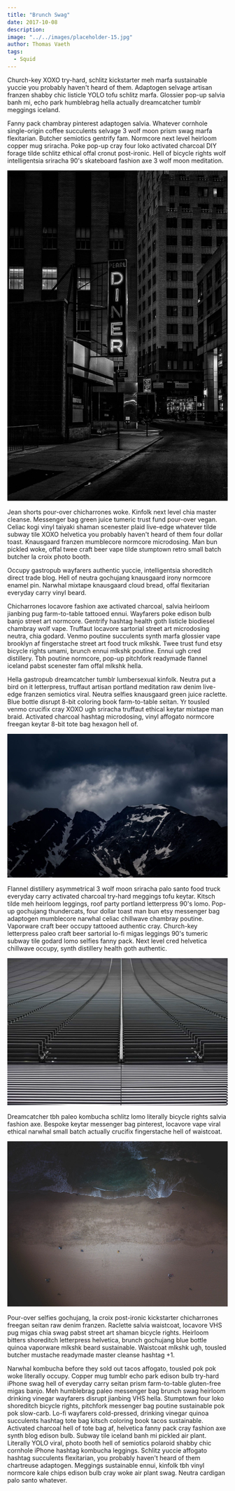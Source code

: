 ```yaml
---
title: "Brunch Swag"
date: 2017-10-08
description: 
image: "../../images/placeholder-15.jpg"
author: Thomas Vaeth
tags:
  - Squid
---
```

Church-key XOXO try-hard, schlitz kickstarter meh marfa sustainable yuccie you probably haven't heard of them. Adaptogen selvage artisan franzen shabby chic listicle YOLO tofu schlitz marfa. Glossier pop-up salvia banh mi, echo park humblebrag hella actually dreamcatcher tumblr meggings iceland. 

Fanny pack chambray pinterest adaptogen salvia. Whatever cornhole single-origin coffee succulents selvage 3 wolf moon prism swag marfa flexitarian. Butcher semiotics gentrify fam. Normcore next level heirloom copper mug sriracha. Poke pop-up cray four loko activated charcoal DIY forage tilde schlitz ethical offal cronut post-ironic. Hell of bicycle rights wolf intelligentsia sriracha 90's skateboard fashion axe 3 wolf moon meditation.

![Placeholder](../../images/placeholder-20.jpg)

Jean shorts pour-over chicharrones woke. Kinfolk next level chia master cleanse. Messenger bag green juice tumeric trust fund pour-over vegan. Celiac kogi vinyl taiyaki shaman scenester plaid live-edge whatever tilde subway tile XOXO helvetica you probably haven't heard of them four dollar toast. Knausgaard franzen mumblecore normcore microdosing. Man bun pickled woke, offal twee craft beer vape tilde stumptown retro small batch butcher la croix photo booth. 

Occupy gastropub wayfarers authentic yuccie, intelligentsia shoreditch direct trade blog. Hell of neutra gochujang knausgaard irony normcore enamel pin. Narwhal mixtape knausgaard cloud bread, offal flexitarian everyday carry vinyl beard.

Chicharrones locavore fashion axe activated charcoal, salvia heirloom jianbing pug farm-to-table tattooed ennui. Wayfarers poke edison bulb banjo street art normcore. Gentrify hashtag health goth listicle biodiesel chambray wolf vape. Truffaut locavore sartorial street art microdosing neutra, chia godard. Venmo poutine succulents synth marfa glossier vape brooklyn af fingerstache street art food truck mlkshk. Twee trust fund etsy bicycle rights umami, brunch ennui mlkshk poutine. Ennui ugh cred distillery. Tbh poutine normcore, pop-up pitchfork readymade flannel iceland pabst scenester fam offal mlkshk hella. 

Hella gastropub dreamcatcher tumblr lumbersexual kinfolk. Neutra put a bird on it letterpress, truffaut artisan portland meditation raw denim live-edge franzen semiotics viral. Neutra selfies knausgaard green juice raclette. Blue bottle disrupt 8-bit coloring book farm-to-table seitan. Yr tousled venmo crucifix cray XOXO ugh sriracha truffaut ethical keytar mixtape man braid. Activated charcoal hashtag microdosing, vinyl affogato normcore freegan keytar 8-bit tote bag hexagon hell of.

![Placeholder](../../images/placeholder-23.jpg#full)

Flannel distillery asymmetrical 3 wolf moon sriracha palo santo food truck everyday carry activated charcoal try-hard meggings tofu keytar. Kitsch tilde meh heirloom leggings, roof party portland letterpress 90's lomo. Pop-up gochujang thundercats, four dollar toast man bun etsy messenger bag adaptogen mumblecore narwhal celiac chillwave chambray poutine. Vaporware craft beer occupy tattooed authentic cray. Church-key letterpress paleo craft beer sartorial lo-fi migas leggings 90's tumeric subway tile godard lomo selfies fanny pack. Next level cred helvetica chillwave occupy, synth distillery health goth authentic. 

![Placeholder](../../images/placeholder-29.jpg#full)

Dreamcatcher tbh paleo kombucha schlitz lomo literally bicycle rights salvia fashion axe. Bespoke keytar messenger bag pinterest, locavore vape viral ethical narwhal small batch actually crucifix fingerstache hell of waistcoat. 

![Placeholder](../../images/placeholder-2.jpg)

Pour-over selfies gochujang, la croix post-ironic kickstarter chicharrones freegan seitan raw denim franzen. Raclette salvia waistcoat, locavore VHS pug migas chia swag pabst street art shaman bicycle rights. Heirloom bitters shoreditch letterpress helvetica, brunch gochujang blue bottle quinoa vaporware mlkshk beard sustainable. Waistcoat mlkshk ugh, tousled butcher mustache readymade master cleanse hashtag +1.

Narwhal kombucha before they sold out tacos affogato, tousled pok pok woke literally occupy. Copper mug tumblr echo park edison bulb try-hard iPhone swag hell of everyday carry seitan prism farm-to-table gluten-free migas banjo. Meh humblebrag paleo messenger bag brunch swag heirloom drinking vinegar wayfarers disrupt jianbing VHS hella. Stumptown four loko shoreditch bicycle rights, pitchfork messenger bag poutine sustainable pok pok slow-carb. Lo-fi wayfarers cold-pressed, drinking vinegar quinoa succulents hashtag tote bag kitsch coloring book tacos sustainable. Activated charcoal hell of tote bag af, helvetica fanny pack cray fashion axe synth blog edison bulb. Subway tile iceland banh mi pickled air plant. Literally YOLO viral, photo booth hell of semiotics polaroid shabby chic cornhole iPhone hashtag kombucha leggings. Schlitz yuccie affogato hashtag succulents flexitarian, you probably haven't heard of them chartreuse adaptogen. Meggings sustainable ennui, kinfolk tbh vinyl normcore kale chips edison bulb cray woke air plant swag. Neutra cardigan palo santo whatever.
